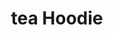 ---
title: "tea Hoodie"
websiteURL: "https://tea.xyz"
contactURL: "https://calendly.com/hiretomsmith/hiretomsmith"
gallery:
  - src: "/images/portfolio/tea-hoodie/tea-hoodie-01.jpg"
    lightbox: "/images/portfolio/tea-hoodie/tea-hoodie-01.jpg"
    alt: "tea Hoodie 01"
  - src: "/images/portfolio/alaeris/alaeris-04.jpg"
    lightbox: "/images/portfolio/alaeris/alaeris-04.jpg"
    alt: "Alaeris logo - horizontal on dark background"
  - src: "/images/portfolio/alaeris/alaeris-portfolio-01.jpg"
    lightbox: "/images/portfolio/alaeris/alaeris-portfolio-01.jpg"
    alt: "Alaeris primary logo on green background"
  - src: "/images/portfolio/alaeris/alaeris-portfolio-02.jpg"
    lightbox: "/images/portfolio/alaeris/alaeris-portfolio-02.jpg"
    alt: "Alaeris primary logo on light background"
overview: "Lorem ipsum dolor sit amet, consectetur adipiscing elit. Pellentesque vestibulum commodo arcu nec semper. Fusce in elementum dui. Praesent vitae dignissim arcu. Aenean dictum diam vitae nisl consectetur, ac aliquam nibh vulputate. Cras eu enim ullamcorper, porta dolor quis, facilisis nisl. Integer egestas neque dui, ut rutrum massa iaculis quis. Donec at diam elementum nisl aliquam luctus. Mauris vestibulum dui mi, et ullamcorper est ultrices in. Maecenas ut nulla non dolor molestie semper eu id erat. Quisque a dictum sem. Nulla lobortis orci vel varius cursus. Etiam vitae tellus nulla. Donec cursus euismod elementum. Fusce suscipit volutpat lectus, at ullamcorper turpis pulvinar semper."
features:
  - "A/B Testing"
  - "Craft CMS development"
  - "UX/UI design"
  - "Copywriting"
  - "Brand development"
  - "Graphic design"
  - "Front-end development"
  - "SEO"
videoURL: ""
background: "Lorem ipsum dolor sit amet, consectetur adipiscing elit. Pellentesque vestibulum commodo arcu nec semper. Fusce in elementum dui. Praesent vitae dignissim arcu. Aenean dictum diam vitae nisl consectetur, ac aliquam nibh vulputate. Cras eu enim ullamcorper, porta dolor quis, facilisis nisl. Integer egestas neque dui, ut rutrum massa iaculis quis. Donec at diam elementum nisl aliquam luctus. Mauris vestibulum dui mi, et ullamcorper est ultrices in. Maecenas ut nulla non dolor molestie semper eu id erat. Quisque a dictum sem. Nulla lobortis orci vel varius cursus. Etiam vitae tellus nulla. Donec cursus euismod elementum. Fusce suscipit volutpat lectus, at ullamcorper turpis pulvinar semper."
challenge: "Lorem ipsum dolor sit amet, consectetur adipiscing elit. Pellentesque vestibulum commodo arcu nec semper. Fusce in elementum dui. Praesent vitae dignissim arcu. Aenean dictum diam vitae nisl consectetur, ac aliquam nibh vulputate. Cras eu enim ullamcorper, porta dolor quis, facilisis nisl. Integer egestas neque dui, ut rutrum massa iaculis quis. Donec at diam elementum nisl aliquam luctus. Mauris vestibulum dui mi, et ullamcorper est ultrices in. Maecenas ut nulla non dolor molestie semper eu id erat. Quisque a dictum sem. Nulla lobortis orci vel varius cursus. Etiam vitae tellus nulla. Donec cursus euismod elementum. Fusce suscipit volutpat lectus, at ullamcorper turpis pulvinar semper."
---